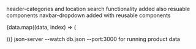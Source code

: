 header-categories and location  search functionality added also resuable components 
navbar-dropdown added with reusable components

{data.map((data, index) => (
          <div key={data.id}>
            <Card data={data} index={index} />
          </div>
        ))}
json-server --watch db.json --port:3000 for running product data